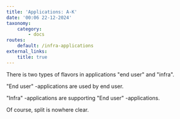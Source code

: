 ```yaml
---
title: 'Applications: A-K'
date: '00:06 22-12-2024'
taxonomy:
    category:
        - docs
routes:
    default: /infra-applications
external_links:
    title: true
---
```


There is two types of flavors in applications "end user" and "infra".

"End user" -applications are used by end user.

"Infra" -applications are supporting "End user" -applications.

Of course, split is nowhere clear.